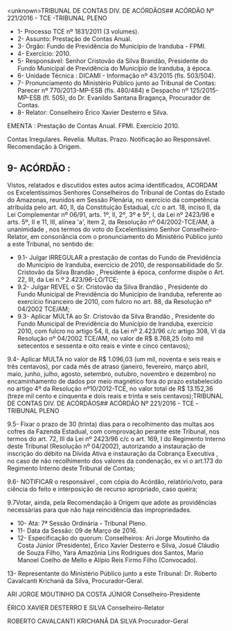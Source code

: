 &lt;unknown&gt;TRIBUNAL DE CONTAS DIV. DE ACÓRDÃOS## ACÓRDÃO Nº 221/2016 - TCE -TRIBUNAL PLENO

- 1- Processo TCE nº 1831/2011 (3 volumes).
- 2- Assunto: Prestação de Contas Anual.
- 3- Órgão: Fundo de Previdência do Município de Iranduba - FPMI.
- 4- Exercício: 2010.
- 5- Responsável: Senhor Cristovão da Silva Brandão, Presidente do Fundo Municipal de Previdência do Município de Iranduba, à época.
- 6- Unidade Técnica : DICAMI - Informação nº 43/2015 (fls. 503/504).
- 7-  Pronunciamento  do Ministério Público  junto  ao Tribunal  de Contas: Parecer  nº 770/2013-MP-ESB  (fls.  480/484)  e  Despacho  nº  125/2015-MP-ESB  (fl.  505),  do  Dr. Evanildo Santana Bragança, Procurador de Contas.
- 8- Relator: Conselheiro Érico Xavier Desterro e Silva.

EMENTA : Prestação de Contas Anual. FPMI. Exercício 2010.

Contas Irregulares. Revelia. Multas. Prazo. Notificação ao Responsável. Recomendação  à Origem.

## 9- ACÓRDÃO :

Vistos, relatados e discutidos estes autos acima identificados, ACORDAM os Excelentíssimos Senhores Conselheiros do Tribunal de Contas do Estado do Amazonas, reunidos em Sessão Plenária, no exercício da competência atribuída pelo art. 40,  II, da Constituição Estadual, c/c o art. 18, inciso II, da Lei Complementar nº 06/91, arts. 1º, II, 2º, 3º e 5º,  I,  da  Lei  nº  2423/96 e arts. 5º,  II e 11,  III, alínea 'a',  item 2, da Resolução nº 04/2002-TCE/AM, à  unanimidade , nos  termos  do  voto  do  Excelentíssimo  Senhor Conselheiro-Relator, em consonância com o pronunciamento do Ministério Público junto a este Tribunal, no sentido de:

- 9.1- Julgar IRREGULAR a prestação de contas do Fundo de Previdência do Município de Iranduba, exercício de 2010, de responsabilidade do Sr. Cristovão da Silva Brandão , Presidente à época, conforme dispõe o Art. 22, III, da Lei n.º 2.423/96-LO/TCE;
- 9.2- Julgar REVEL o Sr. Cristovão da Silva Brandão , Presidente do Fundo Municipal de Previdência do  Município de  Iranduba, referente ao exercício financeiro de 2010, com fulcro no art. 88, da Resolução nº 04/2002 TCE/AM;
- 9.3-  Aplicar  MULTA ao  Sr. Cristovão  da  Silva  Brandão ,  Presidente  do Fundo Municipal de Previdência do Município de Iranduba, exercício 2010, com fulcro no artigo 54, II, da Lei nº 2.423/96 c/c artigo 308, VI da Resolução nº 04/2002 TCE/AM, no valor de R$ 8.768,25 (oito mil setecentos e sessenta e oito reais e vinte e cinco centavos);

9.4- Aplicar MULTA no valor de R$ 1.096,03 (um mil, noventa e seis reais e três centavos), por cada mês de atraso (janeiro, fevereiro, março abril, maio, junho, julho, agosto,  setembro,  outubro,  novembro  e  dezembro)  no  encaminhamento  de  dados  por meio magnético fora do prazo estabelecido no artigo 4º da Resolução nº10/2012-TCE, no valor  total  de  R$ 13.152,36 (treze  mil  cento  e  cinquenta  e  dois  reais  e  trinta  e  seis centavos);TRIBUNAL DE CONTAS DIV. DE ACÓRDÃOS## ACÓRDÃO Nº 221/2016 - TCE -TRIBUNAL PLENO

9.5-  Fixar  o  prazo de  30  (trinta)  dias  para  o  recolhimento  das  multas  aos cofres da Fazenda Estadual, com comprovação perante este Tribunal, nos termos do art. 72, III da Lei nº 2423/96 c/c o art. 169, I do Regimento Interno deste Tribunal (Resolução nº 04/2002),  autorizando  a  instauração  de  inscrição  do  débito  na  Dívida Ativa  e instauração  da Cobrança  Executiva , no  caso  de  não  recolhimento  dos  valores  da condenação, ex vi o art.173 do Regimento Interno deste Tribunal de Contas;

9.6- NOTIFICAR o responsável , com cópia do Acórdão, relatório/voto,  para ciência do feito e interposição de recurso apropriado, caso queira;

9.7Votar,  ainda, pela Recomendação à Origem que adote as providências necessárias para que não haja reincidência das impropriedades.

- 10- Ata: 7ª Sessão Ordinária - Tribunal Pleno.
- 11- Data da Sessão: 09 de Março de 2016.
- 12-  Especificação  do  quorum: Conselheiros: Ari Jorge  Moutinho  da  Costa  Júnior (Presidente), Érico Xavier Desterro e Silva, Josué Cláudio de Souza Filho, Yara Amazônia Lins  Rodrigues  dos  Santos,  Mario  Manoel  Coelho  de  Mello  e  Alípio  Reis  Firmo  Filho (Convocado).

13- Representante do Ministério Público junto a este Tribunal: Dr. Roberto Cavalcanti Krichanã da Silva, Procurador-Geral.

ARI JORGE MOUTINHO DA COSTA JÚNIOR Conselheiro-Presidente

ÉRICO XAVIER DESTERRO E SILVA Conselheiro-Relator

ROBERTO CAVALCANTI KRICHANÃ DA SILVA Procurador-Geral